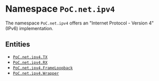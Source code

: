 # Namespace `PoC.net.ipv4`

The namespace `PoC.net.ipv4` offers an "Internet Protocol - Version 4" (IPv6) implementation. 


## Entities

 -  [`PoC.net.ipv4.TX`][net_ipv4_TX]
 -  [`PoC.net.ipv4.RX`][net_ipv4_RX]
 -  [`PoC.net.ipv4.FrameLoopback`][net_ipv4_FrameLoopback]
 -  [`PoC.net.ipv4.Wrapper`][net_ipv4_Wrapper]

 
 [net_ipv4_TX]:							ipv4_TX.vhdl
 [net_ipv4_RX]:							ipv4_RX.vhdl
 [net_ipv4_FrameLoopback]:	ipv4_FrameLoopback.vhdl
 [net_ipv4_Wrapper]:				ipv4_Wrapper.vhdl

